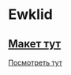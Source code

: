 # Ewklid
[Макет тут](https://www.figma.com/file/ZckZUKF31dkAYWQQWufZtq/%D0%95%D0%B2%D0%BA%D0%BB%D0%B8%D0%B4-(new)?type=design&node-id=406480-4006)
---
[Посмотреть тут](https://naraevskiyivan.github.io/Ewklid/)
